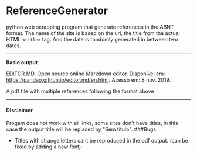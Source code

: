 # ReferenceGenerator
python web scrapping program that generate references in the ABNT format.
The name of the site is based on the url, the title from the actual HTML ```<title>``` tag. And the date is randomly generated in between two dates.

---
**Basic output**

EDITOR.MD. Open source online Markdown editor. Disponível em: https://pandao.github.io/editor.md/en.html. Acesso em: 8 nov. 2019.

A pdf file with multiple references following the format above

---
#### Disclaimer
Progam does not work with all links, some sites don't have titles, in this case the output title will be replaced by "Sem título".
###Bugs
- Titles with strange letters cant be reproduced in the pdf output. (can be fixed by adding a new font)
